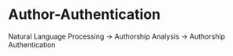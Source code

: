 # Author-Authentication
Natural Language Processing -> Authorship Analysis -> Authorship Authentication
